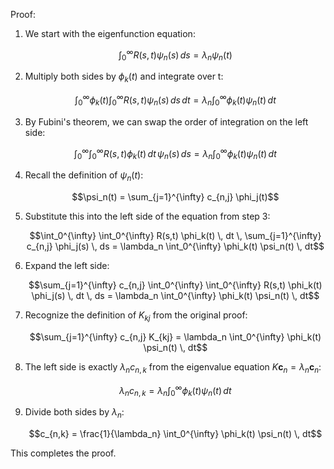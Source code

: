 Proof:

1) We start with the eigenfunction equation:

   $$\int_0^{\infty} R(s,t) \psi_n(s) \, ds = \lambda_n \psi_n(t)$$

2) Multiply both sides by $\phi_k(t)$ and integrate over t:

   $$\int_0^{\infty} \phi_k(t) \int_0^{\infty} R(s,t) \psi_n(s) \, ds \, dt = \lambda_n \int_0^{\infty} \phi_k(t) \psi_n(t) \, dt$$

3) By Fubini's theorem, we can swap the order of integration on the left side:

   $$\int_0^{\infty} \int_0^{\infty} R(s,t) \phi_k(t) \, dt \, \psi_n(s) \, ds = \lambda_n \int_0^{\infty} \phi_k(t) \psi_n(t) \, dt$$

4) Recall the definition of $\psi_n(t)$:

   $$\psi_n(t) = \sum_{j=1}^{\infty} c_{n,j} \phi_j(t)$$

5) Substitute this into the left side of the equation from step 3:

   $$\int_0^{\infty} \int_0^{\infty} R(s,t) \phi_k(t) \, dt \, \sum_{j=1}^{\infty} c_{n,j} \phi_j(s) \, ds = \lambda_n \int_0^{\infty} \phi_k(t) \psi_n(t) \, dt$$

6) Expand the left side:

   $$\sum_{j=1}^{\infty} c_{n,j} \int_0^{\infty} \int_0^{\infty} R(s,t) \phi_k(t) \phi_j(s) \, dt \, ds = \lambda_n \int_0^{\infty} \phi_k(t) \psi_n(t) \, dt$$

7) Recognize the definition of $K_{kj}$ from the original proof:

   $$\sum_{j=1}^{\infty} c_{n,j} K_{kj} = \lambda_n \int_0^{\infty} \phi_k(t) \psi_n(t) \, dt$$

8) The left side is exactly $\lambda_n c_{n,k}$ from the eigenvalue equation $K\mathbf{c}_n = \lambda_n \mathbf{c}_n$:

   $$\lambda_n c_{n,k} = \lambda_n \int_0^{\infty} \phi_k(t) \psi_n(t) \, dt$$

9) Divide both sides by $\lambda_n$:

   $$c_{n,k} = \frac{1}{\lambda_n} \int_0^{\infty} \phi_k(t) \psi_n(t) \, dt$$

This completes the proof.

